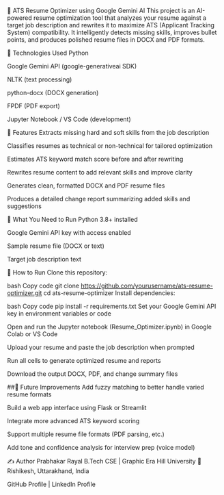 📝 ATS Resume Optimizer using Google Gemini AI
This project is an AI-powered resume optimization tool that analyzes your resume against a target job description and rewrites it to maximize ATS (Applicant Tracking System) compatibility. It intelligently detects missing skills, improves bullet points, and produces polished resume files in DOCX and PDF formats.

🔧 Technologies Used
Python

Google Gemini API (google-generativeai SDK)

NLTK (text processing)

python-docx (DOCX generation)

FPDF (PDF export)

Jupyter Notebook / VS Code (development)

📌 Features
Extracts missing hard and soft skills from the job description

Classifies resumes as technical or non-technical for tailored optimization

Estimates ATS keyword match score before and after rewriting

Rewrites resume content to add relevant skills and improve clarity

Generates clean, formatted DOCX and PDF resume files

Produces a detailed change report summarizing added skills and suggestions

📁 What You Need to Run
Python 3.8+ installed

Google Gemini API key with access enabled

Sample resume file (DOCX or text)

Target job description text

🚀 How to Run
Clone this repository:

bash
Copy code
git clone https://github.com/yourusername/ats-resume-optimizer.git
cd ats-resume-optimizer
Install dependencies:

bash
Copy code
pip install -r requirements.txt
Set your Google Gemini API key in environment variables or code

Open and run the Jupyter notebook (Resume_Optimizer.ipynb) in Google Colab or VS Code

Upload your resume and paste the job description when prompted

Run all cells to generate optimized resume and reports

Download the output DOCX, PDF, and change summary files

##🚀 Future Improvements
Add fuzzy matching to better handle varied resume formats

Build a web app interface using Flask or Streamlit

Integrate more advanced ATS keyword scoring

Support multiple resume file formats (PDF parsing, etc.)

Add tone and confidence analysis for interview prep (voice model)

✍️ Author
Prabhakar Rayal
B.Tech CSE | Graphic Era Hill University
📍 Rishikesh, Uttarakhand, India

GitHub Profile | LinkedIn Profile
